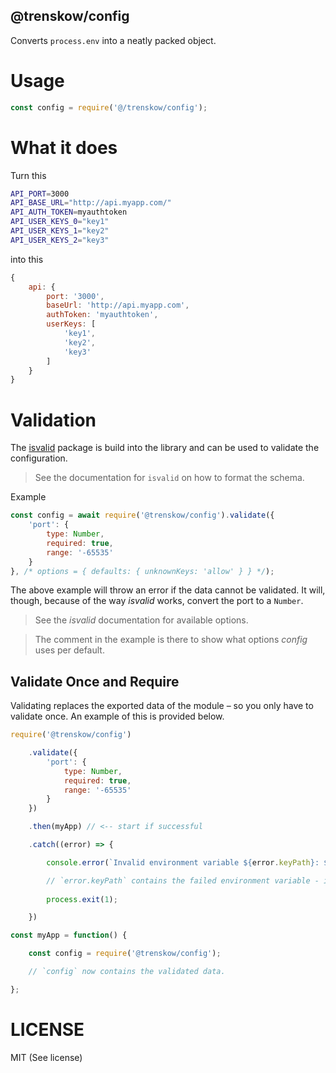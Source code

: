 @trenskow/config
----

Converts `process.env` into a neatly packed object.

# Usage

````javascript
const config = require('@/trenskow/config');
````

# What it does

Turn this

````bash
API_PORT=3000
API_BASE_URL="http://api.myapp.com/"
API_AUTH_TOKEN=myauthtoken
API_USER_KEYS_0="key1"
API_USER_KEYS_1="key2"
API_USER_KEYS_2="key3"
````

into this

```javascript
{
	api: {
		port: '3000',
		baseUrl: 'http://api.myapp.com',
		authToken: 'myauthtoken',
		userKeys: [
			'key1',
			'key2',
			'key3'
		]
	}
}
````

# Validation

The [isvalid](https://npmjs.org/packages/isvalid) package is build into the library and can be used to validate the configuration.

> See the documentation for `isvalid` on how to format the schema.

Example

````javascript
const config = await require('@trenskow/config').validate({
	'port': {
		type: Number,
		required: true,
		range: '-65535'
	}
}, /* options = { defaults: { unknownKeys: 'allow' } } */);
````

The above example will throw an error if the data cannot be validated. It will, though, because of the way *isvalid* works, convert the port to a `Number`.

> See the *isvalid* documentation for available options.

> The comment in the example is there to show what options *config* uses per default.

## Validate Once and Require

Validating replaces the exported data of the module – so you only have to validate once. An example of this is provided below.

````javascript
require('@trenskow/config')

	.validate({
		'port': {
			type: Number,
			required: true,
			range: '-65535'
		}
	})

	.then(myApp) // <-- start if successful

	.catch((error) => {

		console.error(`Invalid environment variable ${error.keyPath}: ${error.message}`);

		// `error.keyPath` contains the failed environment variable - in this example `PORT`.
		
		process.exit(1);

	})

const myApp = function() {

	const config = require('@trenskow/config');

	// `config` now contains the validated data.

};
````

# LICENSE

MIT (See license)
